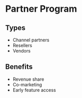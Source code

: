 # Partner Program

## Types
- Channel partners
- Resellers
- Vendors

## Benefits
- Revenue share
- Co-marketing
- Early feature access
